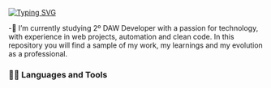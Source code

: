 <a href="https://git.io/typing-svg"><img src="https://readme-typing-svg.herokuapp.com?font=Fira+Code&weight=800&size=40&duration=2500&pause=1000&color=0D1117&background=47F5FF&center=true&vCenter=true&width=500&lines=Hi%2C+there!+I'm+Felipe" alt="Typing SVG" /></a>

-🔭 I’m currently studying 2º DAW
Developer with a passion for technology, with experience in web projects, automation and clean code. In this repository you will find a sample of my work, my learnings and my evolution as a professional.
### 👨‍💻 Languages and Tools
